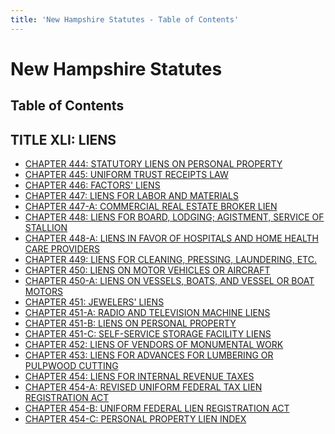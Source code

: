 ```yaml
---
title: 'New Hampshire Statutes - Table of Contents'
---
```


New Hampshire Statutes
======================

Table of Contents
-----------------

TITLE XLI: LIENS
----------------

-   [CHAPTER 444: STATUTORY LIENS ON PERSONAL PROPERTY](444.html)
-   [CHAPTER 445: UNIFORM TRUST RECEIPTS LAW](445.html)
-   [CHAPTER 446: FACTORS' LIENS](446.html)
-   [CHAPTER 447: LIENS FOR LABOR AND MATERIALS](447.html)
-   [CHAPTER 447-A: COMMERCIAL REAL ESTATE BROKER LIEN](447-A.html)
-   [CHAPTER 448: LIENS FOR BOARD, LODGING; AGISTMENT, SERVICE OF
    STALLION](448.html)
-   [CHAPTER 448-A: LIENS IN FAVOR OF HOSPITALS AND HOME HEALTH CARE
    PROVIDERS](448-A.html)
-   [CHAPTER 449: LIENS FOR CLEANING, PRESSING,
    LAUNDERING, ETC.](449.html)
-   [CHAPTER 450: LIENS ON MOTOR VEHICLES OR AIRCRAFT](450.html)
-   [CHAPTER 450-A: LIENS ON VESSELS, BOATS, AND VESSEL OR BOAT
    MOTORS](450-A.html)
-   [CHAPTER 451: JEWELERS' LIENS](451.html)
-   [CHAPTER 451-A: RADIO AND TELEVISION MACHINE LIENS](451-A.html)
-   [CHAPTER 451-B: LIENS ON PERSONAL PROPERTY](451-B.html)
-   [CHAPTER 451-C: SELF-SERVICE STORAGE FACILITY LIENS](451-C.html)
-   [CHAPTER 452: LIENS OF VENDORS OF MONUMENTAL WORK](452.html)
-   [CHAPTER 453: LIENS FOR ADVANCES FOR LUMBERING OR PULPWOOD
    CUTTING](453.html)
-   [CHAPTER 454: LIENS FOR INTERNAL REVENUE TAXES](454.html)
-   [CHAPTER 454-A: REVISED UNIFORM FEDERAL TAX LIEN REGISTRATION
    ACT](454-A.html)
-   [CHAPTER 454-B: UNIFORM FEDERAL LIEN REGISTRATION ACT](454-B.html)
-   [CHAPTER 454-C: PERSONAL PROPERTY LIEN INDEX](454-C.html)
